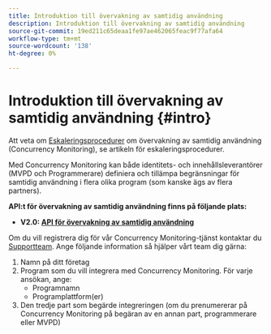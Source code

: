 ```yaml
---
title: Introduktion till övervakning av samtidig användning
description: Introduktion till övervakning av samtidig användning
source-git-commit: 19ed211c65deaa1fe97ae462065feac9f77afa64
workflow-type: tm+mt
source-wordcount: '138'
ht-degree: 0%

---
```



# Introduktion till övervakning av samtidig användning {#intro}

Att veta om [Eskaleringsprocedurer](/help/concurrency-monitoring/cm-escalation-procedures.md) om övervakning av samtidig användning (Concurrency Monitoring), se artikeln för eskaleringsprocedurer.

Med Concurrency Monitoring kan både identitets- och innehållsleverantörer (MVPD och Programmerare) definiera och tillämpa begränsningar för samtidig användning i flera olika program (som kanske ägs av flera partners).

**API:t för övervakning av samtidig användning finns på följande plats:**

* **V2.0: [API för övervakning av samtidig användning](http://docs.adobeptime.io/cm-api-v2/)**

Om du vill registrera dig för vår Concurrency Monitoring-tjänst kontaktar du [Supportteam](mailto:tve-support@adobe.com). Ange följande information så hjälper vårt team dig gärna:

1. Namn på ditt företag
1. Program som du vill integrera med Concurrency Monitoring. För varje ansökan, ange:
   * Programnamn
   * Programplattform(er)
1. Den tredje part som begärde integreringen (om du prenumererar på Concurrency Monitoring på begäran av en annan part, programmerare eller MVPD)
